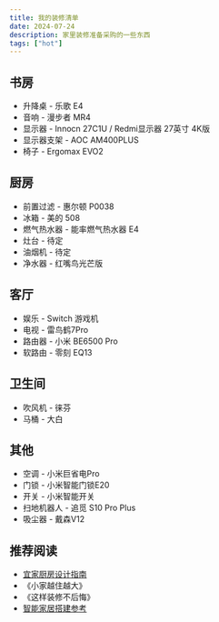 ```yaml
---
title: 我的装修清单
date: 2024-07-24
description: 家里装修准备采购的一些东西
tags: ["hot"]
---
```


## 书房

- 升降桌 - 乐歌 E4
- 音响 - 漫步者 MR4
- 显示器 - Innocn 27C1U / Redmi显示器 27英寸 4K版
- 显示器支架 - AOC AM400PLUS
- 椅子 - Ergomax EVO2

## 厨房

- 前置过滤 - 惠尔顿 P0038
- 冰箱 - 美的 508
- 燃气热水器 - 能率燃气热水器 E4
- 灶台 - 待定
- 油烟机 - 待定
- 净水器 - 红嘴鸟光芒版

## 客厅

- 娱乐 - Switch 游戏机
- 电视 - 雷鸟鹤7Pro
- 路由器 - 小米 BE6500 Pro
- 软路由 - 零刻 EQ13

## 卫生间

- 吹风机 - 徕芬
- 马桶 - 大白

## 其他

- 空调 - 小米巨省电Pro
- 门锁 - 小米智能门锁E20
- 开关 - 小米智能开关
- 扫地机器人 - 追觅 S10 Pro Plus
- 吸尘器 - 戴森V12

## 推荐阅读

- [宜家厨房设计指南](https://www.ikea.com/ca/en/files/pdf/d6/cb/d6cb87ce/fy21_apr_your_new_ikea_kitchen_planning_guide_en.pdf)
- 《小家越住越大》
- 《这样装修不后悔》
- [智能家居搭建参考](https://www.kdocs.cn/l/cgBE7SmUhFdb)
